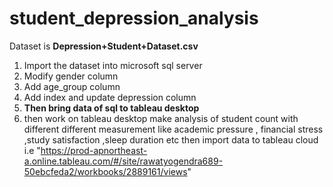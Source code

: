 # student_depression_analysis

Dataset is **Depression+Student+Dataset.csv**
1. Import the dataset into microsoft sql server
2. Modify gender column
3. Add age_group column
4. Add index and update depression column
5.  **Then bring data of sql to tableau desktop**
6.  then work on tableau desktop make analysis of student count with different different measurement like academic pressure , financial stress ,study satisfaction ,sleep duration etc then import data to tableau cloud i.e
   "https://prod-apnortheast-a.online.tableau.com/#/site/rawatyogendra689-50ebcfeda2/workbooks/2889161/views"
 
   


